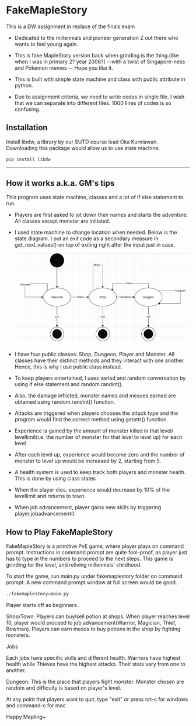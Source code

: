 # FakeMapleStory

This is a DW assignment in replace of the finals exam

- Dedicated to the millennials and pioneer generation Z out there who wants to feel young again.

- This is fake MapleStory version back when grinding is the thing.(like when I was in primary 2? year 2006?) --with a twist of Singapore-ness and Pokemon memes -- Hope you like it.
- This is built with simple state machine and class with public attribute in python.
- Due to assignment criteria, we need to write codes in single file. I wish that we can separate into different files. 1000 lines of codes is so confusing.

<h2> Installation</h2>

Install libdw, a library by our SUTD course lead Oka Kurniawan. Downloading this package would allow us to use state machine.

```python
pip install libdw
```

---

<h2>How it works a.k.a. GM's tips</h2>

This program uses state machine, classes and a lot of if else statement to run. 

- Players are first asked to jot down their names and starts the adventure. All classes except monster are initiated.

- I used state machine to change location when needed. Below is the state diagram. I put an exit code as a secondary measure in get_next_values() on top of exiting right after the input just in case.

  ![statediagram](./statediagram.png)

- I have four public classes: Shop, Dungeon, Player and Monster. All classes have their distinct methods and they interact with one another. Hence, this is why I use public class instead.

- To keep players entertained, I uses varied and random conversation by using if else statement and  random.randint().

- Also, the damage inflicted, monster names and mesoes earned are obtained using random.randint() function.

- Attacks are triggered when players chooses the attack type and the program would find the correct method using getattr() function.

- Experience is gained by the amount of monster killed in that level/ levellimit(i.e. the number of monster for that level to level up) for each level

- After each level up, experience would become zero and the number of monster to level up would be increased by 2, starting from 5.

- A health system is used to keep track both players and monster health. This is done by using class states

- When the player dies, experience would decrease by 10% of the levellimit and returns to town.

- When job advancement, player gains new skills by triggering player.jobadvancement()

<h2>How to Play FakeMapleStory</h2>

FakeMapleStory is a primitive PvE game, where player plays on command prompt. Instructions in command prompt are quite fool-proof, as player just has to type in the numbers to proceed to the next steps. This game is grinding for the level, and reliving millennials' childhood. 

To start the game, run main.py under fakemaplestory folder on command prompt. A new command prompt window at full screen would be good.

```python
./fakemaplestory>main.py
```

Player starts off as beginners.

Shop/Town: Players can buy/sell potion at shops. When player reaches level 10, player would proceed to job advancement(Warrior, Magician, Thief, Bowman). Players can earn mesos to buy potions in the shop by fighting monsters.

Jobs

Each jobs have specific skills and different health. Warriors have highest health while  Thieves have the highest attacks. Their stats vary from one to another.

Dungeon: This is the place that players fight monster. Monster chosen are random and difficulty is based on player's level.

At any point that players want to quit, type "exit" or press crt-c for windows and command-c for mac

Happy Mapling~



